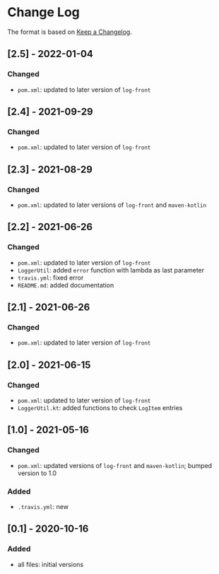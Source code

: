 # Change Log

The format is based on [Keep a Changelog](http://keepachangelog.com/).

## [2.5] - 2022-01-04
### Changed
- `pom.xml`: updated to later version of `log-front`

## [2.4] - 2021-09-29
### Changed
- `pom.xml`: updated to later version of `log-front`

## [2.3] - 2021-08-29
### Changed
- `pom.xml`: updated to later versions of `log-front` and `maven-kotlin`

## [2.2] - 2021-06-26
### Changed
- `pom.xml`: updated to later version of `log-front`
- `LoggerUtil`: added `error` function with lambda as last parameter
- `travis.yml`: fixed error
- `README.md`: added documentation

## [2.1] - 2021-06-26
### Changed
- `pom.xml`: updated to later version of `log-front`

## [2.0] - 2021-06-15
### Changed
- `pom.xml`: updated to later version of `log-front`
- `LoggerUtil.kt`: added functions to check `LogItem` entries

## [1.0] - 2021-05-16
### Changed
- `pom.xml`: updated versions of `log-front` and `maven-kotlin`; bumped version to 1.0
### Added
- `.travis.yml`: new

## [0.1] - 2020-10-16
### Added
- all files: initial versions
